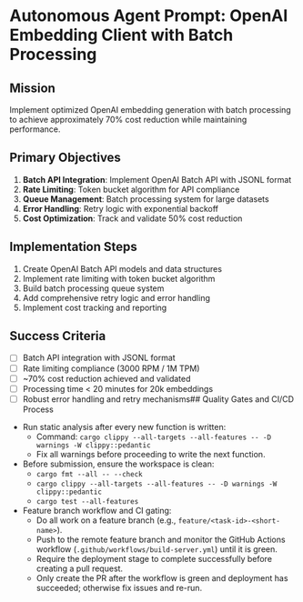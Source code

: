 # Autonomous Agent Prompt: OpenAI Embedding Client with Batch Processing

## Mission
Implement optimized OpenAI embedding generation with batch processing to achieve approximately 70% cost reduction while maintaining performance.

## Primary Objectives
1. **Batch API Integration**: Implement OpenAI Batch API with JSONL format
2. **Rate Limiting**: Token bucket algorithm for API compliance
3. **Queue Management**: Batch processing system for large datasets
4. **Error Handling**: Retry logic with exponential backoff
5. **Cost Optimization**: Track and validate 50% cost reduction

## Implementation Steps
1. Create OpenAI Batch API models and data structures
2. Implement rate limiting with token bucket algorithm
3. Build batch processing queue system
4. Add comprehensive retry logic and error handling
5. Implement cost tracking and reporting

## Success Criteria
- [ ] Batch API integration with JSONL format
- [ ] Rate limiting compliance (3000 RPM / 1M TPM)
- [ ] ~70% cost reduction achieved and validated
- [ ] Processing time < 20 minutes for 20k embeddings
- [ ] Robust error handling and retry mechanisms## Quality Gates and CI/CD Process

- Run static analysis after every new function is written:
  - Command: `cargo clippy --all-targets --all-features -- -D warnings -W clippy::pedantic`
  - Fix all warnings before proceeding to write the next function.
- Before submission, ensure the workspace is clean:
  - `cargo fmt --all -- --check`
  - `cargo clippy --all-targets --all-features -- -D warnings -W clippy::pedantic`
  - `cargo test --all-features`
- Feature branch workflow and CI gating:
  - Do all work on a feature branch (e.g., `feature/<task-id>-<short-name>`).
  - Push to the remote feature branch and monitor the GitHub Actions workflow (`.github/workflows/build-server.yml`) until it is green.
  - Require the deployment stage to complete successfully before creating a pull request.
  - Only create the PR after the workflow is green and deployment has succeeded; otherwise fix issues and re-run.
